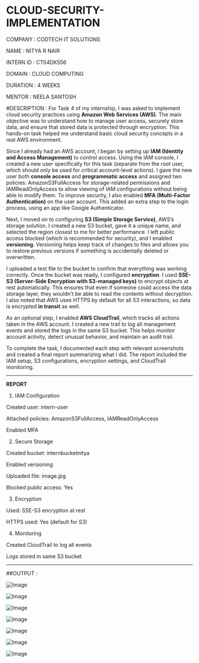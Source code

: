 # CLOUD-SECURITY-IMPLEMENTATION

COMPANY : CODTECH IT SOLUTIONS

NAME : NITYA R NAIR

INTERN ID : CT04DK556

DOMAIN : CLOUD COMPUTING

DURATION : 4 WEEKS

MENTOR : NEELA SANTOSH

#DESCRIPTION :
For Task 4 of my internship, I was asked to implement cloud security practices using **Amazon Web Services (AWS)**. The main objective was to understand how to manage user access, securely store data, and ensure that stored data is protected through encryption. This hands-on task helped me understand basic cloud security concepts in a real AWS environment.

Since I already had an AWS account, I began by setting up **IAM (Identity and Access Management)** to control access. Using the IAM console, I created a new user specifically for this task (separate from the root user, which should only be used for critical account-level actions). I gave the new user both **console access** and **programmatic access** and assigned two policies: AmazonS3FullAccess for storage-related permissions and IAMReadOnlyAccess to allow viewing of IAM configurations without being able to modify them. To improve security, I also enabled **MFA (Multi-Factor Authentication)** on the user account. This added an extra step to the login process, using an app like Google Authenticator.

Next, I moved on to configuring **S3 (Simple Storage Service)**, AWS’s storage solution. I created a new S3 bucket, gave it a unique name, and selected the region closest to me for better performance. I left public access blocked (which is recommended for security), and I enabled **versioning**. Versioning helps keep track of changes to files and allows you to restore previous versions if something is accidentally deleted or overwritten.

I uploaded a test file to the bucket to confirm that everything was working correctly. Once the bucket was ready, I configured **encryption**. I used **SSE-S3 (Server-Side Encryption with S3-managed keys)** to encrypt objects at rest automatically. This ensures that even if someone could access the data storage layer, they wouldn’t be able to read the contents without decryption. I also noted that AWS uses HTTPS by default for all S3 interactions, so data is encrypted **in transit** as well.

As an optional step, I enabled **AWS CloudTrail**, which tracks all actions taken in the AWS account. I created a new trail to log all management events and stored the logs in the same S3 bucket. This helps monitor account activity, detect unusual behavior, and maintain an audit trail.

To complete the task, I documented each step with relevant screenshots and created a final report summarizing what I did. The report included the IAM setup, S3 configurations, encryption settings, and CloudTrail monitoring.
____________________________________________________________________________________________________________________________________________________________________________________
**REPORT**

1. IAM Configuration

Created user: intern-user

Attached policies: AmazonS3FullAccess, IAMReadOnlyAccess

Enabled MFA

2. Secure Storage
   
Created bucket: internbucketnitya

Enabled versioning

Uploaded file: image.jpg

Blocked public access: Yes

3. Encryption
   
Used: SSE-S3 encryption at rest

HTTPS used: Yes (default for S3)

4. Monitoring
   
Created CloudTrail to log all events

Logs stored in same S3 bucket

_______________________________________________________________________________________________________________________________________________________________________________________

##OUTPUT :

![Image](https://github.com/user-attachments/assets/16553317-d8fc-4dca-9b51-a63da78ebefb)

![Image](https://github.com/user-attachments/assets/58ef51fd-9c92-4265-ad5a-95b5856dd88f)

![Image](https://github.com/user-attachments/assets/9b9b342a-d8ea-461b-be8d-8a6ea1417d3b)

![Image](https://github.com/user-attachments/assets/f2aa5941-fbff-478e-a82b-845d7f31d994)

![Image](https://github.com/user-attachments/assets/29a4e7d3-d0b2-4d7e-a151-0601468f8626)

![Image](https://github.com/user-attachments/assets/7f3bbfb8-33c7-4ac9-9eb4-c5562e108b15)

![Image](https://github.com/user-attachments/assets/3f904eb7-1fcf-49fd-84e4-673902ff0bfb)
